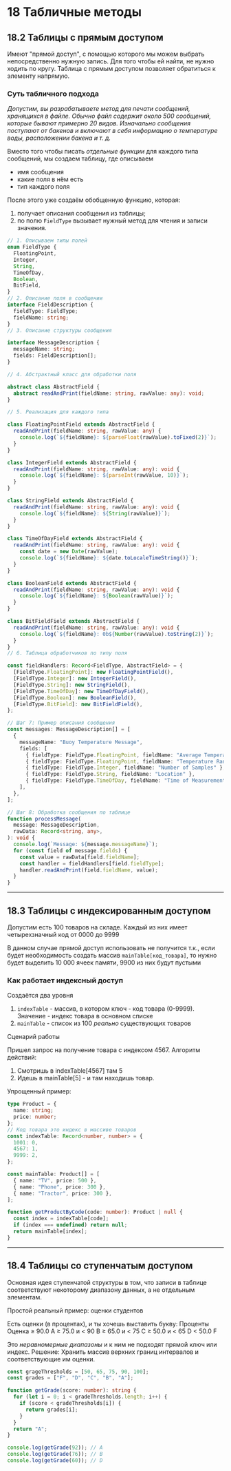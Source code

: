 # 18 Табличные методы

## 18.2 Таблицы с прямым доступом

Имеют "прямой доступ", с помощью которого мы можем выбрать непосредственно нужную запись.
Для того чтобы ей найти, не нужно ходить по кругу.
Таблица с прямым доступом позволяет обратиться к элементу напрямую.

### Суть табличного подхода

_Допустим, вы разрабатываете метод для печати сообщений, хранящихся в файле.
Обычно файл содержит около 500 сообщений, которые бывают примерно 20 видов.
Изначально сообщения поступают от бакенов и включают в себя информацию о
температуре воды, расположении бакена и т. д._

Вместо того чтобы писать _отдельные функции_ для каждого типа сообщений, мы создаем таблицу, где описываем

- имя сообщения
- какие поля в нём есть
- тип каждого поля

После этого уже создаём обобщенную функцию, которая:

1. получает описания сообщения из таблицы;
2. по полю `FieldType` вызывает нужный метод для чтения и записи значения.

```typescript
// 1. Описываем типы полей
enum FieldType {
  FloatingPoint,
  Integer,
  String,
  TimeOfDay,
  Boolean,
  BitField,
}
// 2. Описание поля в сообщении
interface FieldDescription {
  fieldType: FieldType;
  fieldName: string;
}
// 3. Описание структуры сообщения

interface MessageDescription {
  messageName: string;
  fields: FieldDescription[];
}

// 4. Абстрактный класс для обработки поля

abstract class AbstractField {
  abstract readAndPrint(fieldName: string, rawValue: any): void;
}

// 5. Реализация для каждого типа

class FloatingPointField extends AbstractField {
  readAndPrint(fieldName: string, rawValue: any) {
    console.log(`${fieldName}: ${parseFloat(rawValue).toFixed(2)}`);
  }
}

class IntegerField extends AbstractField {
  readAndPrint(fieldName: string, rawValue: any): void {
    console.log(`${fieldName}: ${parseInt(rawValue, 10)}`);
  }
}

class StringField extends AbstractField {
  readAndPrint(fieldName: string, rawValue: any): void {
    console.log(`${fieldName}: ${String(rawValue)}`);
  }
}

class TimeOfDayField extends AbstractField {
  readAndPrint(fieldName: string, rawValue: any): void {
    const date = new Date(rawValue);
    console.log(`${fieldName}: ${date.toLocaleTimeString()}`);
  }
}

class BooleanField extends AbstractField {
  readAndPrint(fieldName: string, rawValue: any): void {
    console.log(`${fieldName}: ${Boolean(rawValue)}`);
  }
}

class BitFieldField extends AbstractField {
  readAndPrint(fieldName: string, rawValue: any): void {
    console.log(`${fieldName}: 0b${Number(rawValue).toString(2)}`);
  }
}
// 6. Таблица обработчиков по типу поля

const fieldHandlers: Record<FieldType, AbstractField> = {
  [FieldType.FloatingPoint]: new FloatingPointField(),
  [FieldType.Integer]: new IntegerField(),
  [FieldType.String]: new StringField(),
  [FieldType.TimeOfDay]: new TimeOfDayField(),
  [FieldType.Boolean]: new BooleanField(),
  [FieldType.BitField]: new BitFieldField(),
};

// Шаг 7: Пример описания сообщения
const messages: MessageDescription[] = [
  {
    messageName: "Buoy Temperature Message",
    fields: [
      { fieldType: FieldType.FloatingPoint, fieldName: "Average Temperature" },
      { fieldType: FieldType.FloatingPoint, fieldName: "Temperature Range" },
      { fieldType: FieldType.Integer, fieldName: "Number of Samples" },
      { fieldType: FieldType.String, fieldName: "Location" },
      { fieldType: FieldType.TimeOfDay, fieldName: "Time of Measurement" },
    ],
  },
];

// Шаг 8: Обработка сообщения по таблице
function processMessage(
  message: MessageDescription,
  rawData: Record<string, any>,
): void {
  console.log(`Message: ${message.messageName}`);
  for (const field of message.fields) {
    const value = rawData[field.fieldName];
    const handler = fieldHandlers[field.fieldType];
    handler.readAndPrint(field.fieldName, value);
  }
}
```

---

## 18.3 Таблицы с индексированным доступом

Допустим есть 100 товаров на складе. Каждый из них имеет четырехзначный код от 0000 до 9999

В данном случае прямой доступ использовать не получится т.к., если будет необходимость создать массив `mainTable[код_товара]`, то нужно будет выделить 10 000 ячеек памяти, 9900 из них будут пустыми

### Как работает индексный доступ

Создаётся два уровня

1. `indexTable` - массив, в котором ключ - код товара (0-9999). Значение - индекс товара в основном списке
2. `mainTable` - список из 100 _реально_ существующих товаров

Сценарий работы

Пришел запрос на получение товара с индексом 4567.
Алгоритм действий:

1. Смотришь в indexTable[4567] там 5
2. Идешь в mainTable[5] - и там находишь товар.

Упрощенный пример:

```typescript
type Product = {
  name: string;
  price: number;
};
// Код товара это индекс в массиве товаров
const indexTable: Record<number, number> = {
  1001: 0,
  4567: 1,
  9999: 2,
};

const mainTable: Product[] = [
  { name: "TV", price: 500 },
  { name: "Phone", price: 300 },
  { name: "Tractor", price: 300 },
];

function getProductByCode(code: number): Product | null {
  const index = indexTable[code];
  if (index === undefined) return null;
  return mainTable[index];
}
```

---

## 18.4 Таблицы со ступенчатым доступом

Основная идея ступенчатой структуры в том, что записи в таблице соответствуют некоторому диапазону данных, а не отдельным элементам.

Простой реальный пример: оценки студентов

Есть оценки (в процентах), и ты хочешь выставить букву:
Проценты Оценка
≥ 90.0 A
≥ 75.0 и < 90 B
≥ 65.0 и < 75 C
≥ 50.0 и < 65 D
< 50.0 F

Это _неравномерные диапазоны_ и к ним не подходят прямой ключ или индекс.
Решение:
Хранить массив верхних границ интервалов и соответствующие им оценки.

```typescript
const grageThresholds = [50, 65, 75, 90, 100];
const grades = ["F", "D", "C", "B", "A"];

function getGrade(score: number): string {
  for (let i = 0; i < gradeThresholds.length; i++) {
    if (score < gradeThresholds[i]) {
      return grades[i];
    }
  }
  return "A";
}

console.log(getGrade(92)); // A
console.log(getGrade(76)); // B
console.log(getGrade(60)); // D
```
